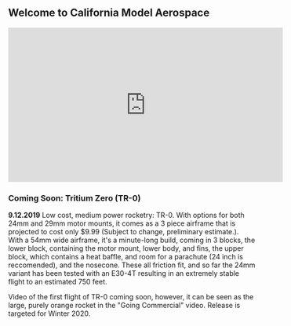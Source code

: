## Welcome to California Model Aerospace
<iframe width="560" height="315" src="https://www.youtube-nocookie.com/embed/sX70Vy1feDg" frameborder="0" allow="accelerometer; autoplay; encrypted-media; gyroscope; picture-in-picture" allowfullscreen></iframe>

### Coming Soon: Tritium Zero (TR-0)
**9.12.2019**
  Low cost, medium power rocketry: TR-0. With options for both 24mm and 29mm motor mounts, it comes as a 3 piece airframe that is projected to cost only $9.99 (Subject to change, preliminary estimate.). With a 54mm wide airframe, it's a minute-long build, coming in 3 blocks, the lower block, containing the motor mount, lower body, and fins, the upper block, which contains a heat baffle, and room for a parachute (24 inch is reccomended), and the nosecone. These all friction fit, and so far the 24mm variant has been tested with an E30-4T resulting in an extremely stable flight to an estimated 750 feet. 

Video of the first flight of TR-0 coming soon, however, it can be seen as the large, purely orange rocket in the "Going Commercial" video. Release is targeted for Winter 2020.
